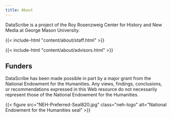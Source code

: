 ```yaml
---
title: About
---
```


DataScribe is a project of the Roy Rosenzweig Center for History and New Media at George Mason University.

{{< include-html "content/about/staff.html" >}}

{{< include-html "content/about/advisors.html" >}}


## Funders

DataScribe has been made possible in part by a major grant from the National Endowment for the Humanities. Any views, findings, conclusions, or recommendations expressed in this Web resource do not necessarily represent those of the National Endowment for the Humanities.

{{< figure src="NEH-Preferred-Seal820.jpg" class="neh-logo" alt="National Endowment for the Humanities seal" >}}
